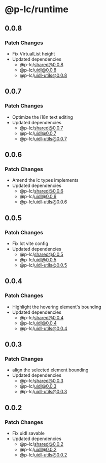 # @p-lc/runtime

## 0.0.8

### Patch Changes

- Fix VirtualList height
- Updated dependencies
  - @p-lc/shared@0.0.8
  - @p-lc/uidl@0.0.8
  - @p-lc/uidl-utils@0.0.8

## 0.0.7

### Patch Changes

- Optimize the i18n text editing
- Updated dependencies
  - @p-lc/shared@0.0.7
  - @p-lc/uidl@0.0.7
  - @p-lc/uidl-utils@0.0.7

## 0.0.6

### Patch Changes

- Amend the lc types implements
- Updated dependencies
  - @p-lc/shared@0.0.6
  - @p-lc/uidl@0.0.6
  - @p-lc/uidl-utils@0.0.6

## 0.0.5

### Patch Changes

- Fix lct vite config
- Updated dependencies
  - @p-lc/shared@0.0.5
  - @p-lc/uidl@0.0.5
  - @p-lc/uidl-utils@0.0.5

## 0.0.4

### Patch Changes

- Highlight the hovering element's bounding
- Updated dependencies
  - @p-lc/shared@0.0.4
  - @p-lc/uidl@0.0.4
  - @p-lc/uidl-utils@0.0.4

## 0.0.3

### Patch Changes

- align the selected element bounding
- Updated dependencies
  - @p-lc/shared@0.0.3
  - @p-lc/uidl@0.0.3
  - @p-lc/uidl-utils@0.0.3

## 0.0.2

### Patch Changes

- Fix uidl savable
- Updated dependencies
  - @p-lc/shared@0.0.2
  - @p-lc/uidl@0.0.2
  - @p-lc/uidl-utils@0.0.2
